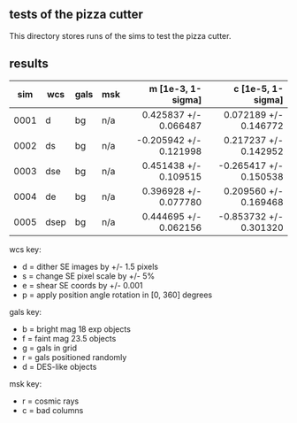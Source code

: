 ## tests of the pizza cutter

This directory stores runs of the sims to test the pizza cutter.

## results

| sim  | wcs  | gals | msk | m [1e-3, 1-sigma]       | c [1e-5, 1-sigma]       |
| ---  | ---  | ---  | --- | ---:                    | ---:                    |
| 0001 | d    | bg   | n/a |  0.425837 +/-  0.066487 |  0.072189 +/-  0.146772 |
| 0002 | ds   | bg   | n/a | -0.205942 +/-  0.121998 |  0.217237 +/-  0.142952 |
| 0003 | dse  | bg   | n/a |  0.451438 +/-  0.109515 | -0.265417 +/-  0.150538 |
| 0004 | de   | bg   | n/a |  0.396928 +/-  0.077780 |  0.209560 +/-  0.169468 |
| 0005 | dsep | bg   | n/a |  0.444695 +/-  0.062156 | -0.853732 +/-  0.301320 |

wcs key:

 - d = dither SE images by +/- 1.5 pixels
 - s = change SE pixel scale by +/- 5%
 - e = shear SE coords by +/- 0.001
 - p = apply position angle rotation in [0, 360] degrees

gals key:

 - b = bright mag 18 exp objects
 - f = faint mag 23.5 objects
 - g = gals in grid
 - r = gals positioned randomly
 - d = DES-like objects

msk key:

 - r = cosmic rays
 - c = bad columns
